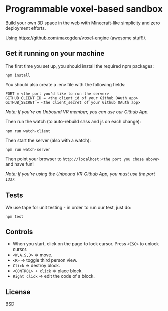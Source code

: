 # Programmable voxel-based sandbox

Build your own 3D space in the web with Minecraft-like simplicity and zero deployment efforts.

Using https://github.com/maxogden/voxel-engine (awesome stuff!).

## Get it running on your machine

The first time you set up, you should install the required npm packages:

```
npm install
```

You should also create a .env file with the following fields:
```
PORT = <the port you'd like to run the server>
GITHUB_CLIENT_ID = <the client_id of your Github OAuth app>
GITHUB_SECRET = <the client_secret of your Github OAuth app>
```

*Note: If you're an Unbound VR member, you can use our Github App.*

Then run the watch (to auto-rebuild sass and js on each change):
```
npm run watch-client
```

Then start the server (also with a watch):

```
npm run watch-server
```

Then point your browser to `http://localhost:<the port you chose above>` and have fun!

*Note: If you're using the Unbound VR Github App, you must use the port `1337`.*

## Tests
We use tape for unit testing - in order to run our test, just do:
```
npm test
```

## Controls
- When you start, click on the page to lock cursor. Press `<ESC>` to unlock cursor.
- `<W,A,S,D>` => move.
- `<R>` => toggle third person view.
- `Click` => destroy block.
- `<CONTROL> + click` => place block.
- `Right click` => edit the code of a block.

## License

BSD
